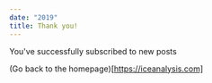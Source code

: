 ```yaml
---
date: "2019"
title: Thank you!
---
```


You've successfully subscribed to new posts

(Go back to the homepage)[https://iceanalysis.com]